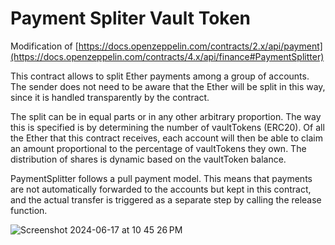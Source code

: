 # Payment Spliter Vault Token

Modification of [https://docs.openzeppelin.com/contracts/2.x/api/payment](https://docs.openzeppelin.com/contracts/4.x/api/finance#PaymentSplitter)

This contract allows to split Ether payments among a group of accounts. The sender does not need to be aware that the Ether will be split in this way, since it is handled transparently by the contract.

The split can be in equal parts or in any other arbitrary proportion. The way this is specified is by determining the number of vaultTokens (ERC20). Of all the Ether that this contract receives, each account will then be able to claim an amount proportional to the percentage of vaultTokens they own. The distribution of shares is dynamic based on the vaultToken balance.

PaymentSplitter follows a pull payment model. This means that payments are not automatically forwarded to the accounts but kept in this contract, and the actual transfer is triggered as a separate step by calling the release function.

![Screenshot 2024-06-17 at 10 45 26 PM](https://github.com/leon-do/payment-spliter/assets/19412160/bb574b6b-a386-4bed-8b45-4bc79970e49a)
